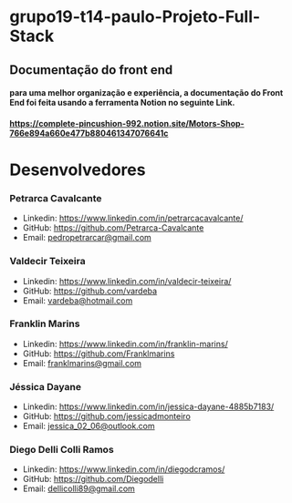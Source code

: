 # grupo19-t14-paulo-Projeto-Full-Stack

## Documentação do front end
#### para uma melhor organização e experiência, a documentação do Front End foi feita usando a ferramenta Notion no seguinte Link.
#### https://complete-pincushion-992.notion.site/Motors-Shop-766e894a660e477b880461347076641c


# Desenvolvedores

### Petrarca Cavalcante

- Linkedin: https://www.linkedin.com/in/petrarcacavalcante/
- GitHub:  https://github.com/Petrarca-Cavalcante
- Email: pedropetrarcar@gmail.com

### Valdecir Teixeira

- Linkedin: https://www.linkedin.com/in/valdecir-teixeira/
- GitHub: https://github.com/vardeba
- Email: vardeba@hotmail.com

### Franklin Marins

- Linkedin: https://www.linkedin.com/in/franklin-marins/
- GitHub: https://github.com/Franklmarins
- Email: franklmarins@gmail.com

### Jéssica Dayane

- Linkedin: https://www.linkedin.com/in/jessica-dayane-4885b7183/
- GitHub: https://github.com/jessicadmonteiro
- Email: jessica_02_06@outlook.com

### Diego Delli Colli Ramos

- Linkedin:  https://www.linkedin.com/in/diegodcramos/
- GitHub:  https://github.com/Diegodelli
- Email:  dellicolli89@gmail.com
